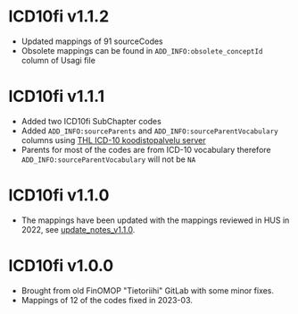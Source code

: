 # ICD10fi v1.1.2

- Updated mappings of 91 sourceCodes
- Obsolete mappings can be found in `ADD_INFO:obsolete_conceptId` column of Usagi file

# ICD10fi v1.1.1

- Added two ICD10fi SubChapter codes
- Added `ADD_INFO:sourceParents` and `ADD_INFO:sourceParentVocabulary` columns using [THL ICD-10 koodistopalvelu server](https://koodistopalvelu.kanta.fi/codeserver/pages/classification-view-page.xhtml?classificationKey=23)
- Parents for most of the codes are from ICD-10 vocabulary therefore `ADD_INFO:sourceParentVocabulary` will not be `NA`

# ICD10fi v1.1.0

- The mappings have been updated with the mappings reviewed in HUS in 2022, see [update_notes_v1.1.0](notes/update_notes_v1.1.0.md).

# ICD10fi v1.0.0

- Brought from old FinOMOP "Tietoriihi" GitLab with some minor fixes.
- Mappings of 12 of the codes fixed in 2023-03.